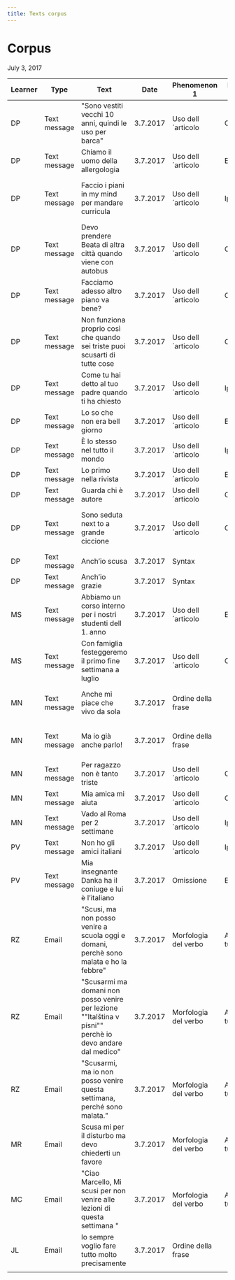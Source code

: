 ```yaml
---
title: Texts corpus
---
```

# Corpus 
July 3, 2017

| Learner | Type         | Text                                                                                                     | Date     | Phenomenon 1         | Phenomenon 2      | Phenomenon 3    | Notes                                                                              | 
|---------|--------------|----------------------------------------------------------------------------------------------------------|----------|----------------------|-------------------|-----------------|------------------------------------------------------------------------------------| 
| DP      | Text message | "Sono vestiti vecchi 10 anni, quindi le uso per barca"                                                   | 3.7.2017 | Uso dell´articolo    | Omissione         |                 |                                                                                    | 
| DP      | Text message | Chiamo il uomo della allergologia                                                                        | 3.7.2017 | Uso dell´articolo    | Equivoco          |                 |                                                                                    | 
| DP      | Text message | Faccio i piani in my mind per mandare curricula                                                          | 3.7.2017 | Uso dell´articolo    | Ipercorrettismo   | Omissione       | Uso della linga inglese per sopperire alla macanza lessicale                       | 
| DP      | Text message | Devo prendere Beata di altra città quando viene con autobus                                              | 3.7.2017 | Uso dell´articolo    | Omissione         | Omissione       |                                                                                    | 
| DP      | Text message | Facciamo adesso altro piano va bene?                                                                     | 3.7.2017 | Uso dell´articolo    | Omissione         |                 |                                                                                    | 
| DP      | Text message | Non funziona proprio così che quando sei triste puoi scusarti di tutte cose                              | 3.7.2017 | Uso dell´articolo    | Omissione         |                 |                                                                                    | 
| DP      | Text message | Come tu hai detto al tuo padre quando ti ha chiesto                                                      | 3.7.2017 | Uso dell´articolo    | Ipercorrettismo   |                 |                                                                                    | 
| DP      | Text message | Lo so che non era bell giorno                                                                            | 3.7.2017 | Uso dell´articolo    | Equivoco          |                 |                                                                                    | 
| DP      | Text message | È lo stesso nel tutto il mondo                                                                           | 3.7.2017 | Uso dell´articolo    | Ipercorrettismo   |                 |                                                                                    | 
| DP      | Text message | Lo primo nella rivista                                                                                   | 3.7.2017 | Uso dell´articolo    | Equivoco          |                 |                                                                                    | 
| DP      | Text message | Guarda chi è autore                                                                                      | 3.7.2017 | Uso dell´articolo    | Omissione         |                 |                                                                                    | 
| DP      | Text message | Sono seduta next to a grande ciccione                                                                    | 3.7.2017 | Uso dell´articolo    | Omissione         |                 | Uso della linga inglese per sopperire alla macanza lessicale                       | 
| DP      | Text message | Anch’io scusa                                                                                            | 3.7.2017 | Syntax               |                   |                 | calco dal ceco taky promi?                                                         | 
| DP      | Text message | Anch’io grazie                                                                                           | 3.7.2017 | Syntax               |                   |                 | calco dal ceco taky d?kuji/díky                                                    | 
| MS      | Text message | Abbiamo un corso interno per i nostri studenti dell 1. anno                                              | 3.7.2017 | Uso dell´articolo    | Equivoco          |                 |                                                                                    | 
| MS      | Text message | Con famiglia festeggeremo il primo fine settimana a luglio                                               | 3.7.2017 | Uso dell´articolo    | Omissione         |                 |                                                                                    | 
| MN      | Text message | Anche mi piace che vivo da sola                                                                          | 3.7.2017 | Ordine della frase   |                   |                 | posizione dell’ “anche” anteposto al verbo                                         | 
| MN      | Text message | Ma io già anche parlo!                                                                                   | 3.7.2017 | Ordine della frase   |                   |                 | posizione dell’ “anche” anteposto al verbo                                         | 
| MN      | Text message | Per ragazzo non è tanto triste                                                                           | 3.7.2017 | Uso dell´articolo    | Omissione         |                 |                                                                                    | 
| MN      | Text message | Mia amica mi aiuta                                                                                       | 3.7.2017 | Uso dell´articolo    | Omissione         |                 |                                                                                    | 
| MN      | Text message | Vado al Roma per 2 settimane                                                                             | 3.7.2017 | Uso dell´articolo    | Ipercorrettismo   | Equivoco        |                                                                                    | 
| PV      | Text message | Non ho gli amici italiani                                                                                | 3.7.2017 | Uso dell´articolo    | Ipercorrettismo   |                 |                                                                                    | 
| PV      | Text message | Mia insegnante Danka ha il coniuge e lui è l’italiano                                                    | 3.7.2017 | Omissione            | Equivoco          | Ipercorrettismo |                                                                                    | 
| RZ      | Email        | "Scusi, ma non posso venire a scuola oggi e domani, perchè sono malata e ho la febbre"                   | 3.7.2017 | Morfologia del verbo | Alternanza tu/Lei |                 | "Frase corretta, da confrontare diacronicamente con le due successive (scorrette)" | 
| RZ      | Email        | "Scusarmi ma domani non posso venire per lezione ""Italština v písni"" perchè io devo andare dal medico" | 3.7.2017 | Morfologia del verbo | Alternanza tu/Lei |                 |                                                                                    | 
| RZ      | Email        | "Scusarmi, ma io non posso venire questa settimana, perché sono malata."                                 | 3.7.2017 | Morfologia del verbo | Alternanza tu/Lei |                 |                                                                                    | 
| MR      | Email        | Scusa mi per il disturbo ma devo chiederti un favore                                                     | 3.7.2017 | Morfologia del verbo | Alternanza tu/Lei |                 |                                                                                    | 
| MC      | Email        | "Ciao Marcello, Mi scusi per non venire alle lezioni di questa settimana "                               | 3.7.2017 | Morfologia del verbo | Alternanza tu/Lei |                 |                                                                                    | 
| JL      | Email        | Io sempre voglio fare tutto molto precisamente                                                           | 3.7.2017 | Ordine della frase   |                   |                 | posizione del “sempre” anteposto al verbo                                          | 
                                                                                               | 

